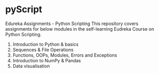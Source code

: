 # pyScript
Edureka Assignments - Python Scripting 
This repository covers assignments for below modules in the self-learning Eudreka Course on Python Scripting.
1. Introduction to Python & basics
2. Sequences & File Operations
3. Functions, OOPs, Modules, Errors and Exceptions
4. Introduction to NumPy & Pandas
5. Data visualisation
